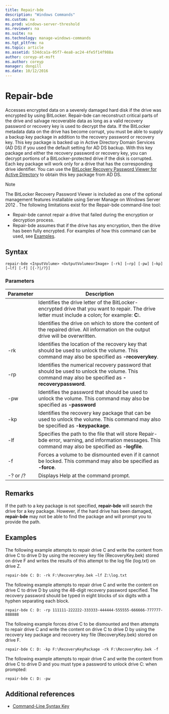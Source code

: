 ```yaml
---
title: Repair-bde
description: "Windows Commands"
ms.custom: na
ms.prod: windows-server-threshold
ms.reviewer: na
ms.suite: na
ms.technology: manage-windows-commands
ms.tgt_pltfrm: na
ms.topic: article
ms.assetid: 534dca1a-05f7-4ea8-ac24-4fe5f14f988a
author: coreyp-at-msft
ms.author: coreyp
manager: dongill
ms.date: 10/12/2016
---
```

# Repair-bde
Accesses encrypted data on a severely damaged hard disk if the drive was encrypted by using BitLocker. Repair-bde can reconstruct critical parts of the drive and salvage recoverable data as long as a valid recovery password or recovery key is used to decrypt the data. If the BitLocker metadata data on the drive has become corrupt, you must be able to supply a backup key package in addition to the recovery password or recovery key. This key package is backed up in Active Directory Domain Services (AD DS) if you used the default setting for AD DS backup. With this key package and either the recovery password or recovery key, you can decrypt portions of a BitLocker-protected drive if the disk is corrupted. Each key package will work only for a drive that has the corresponding drive identifier. You can use the [BitLocker Recovery Password Viewer for Active Directory](https://technet.microsoft.com/library/dd875531(v=ws.10).aspx) to obtain this key package from AD DS.
> [!NOTE]
> The BitLocker Recovery Password Viewer is included as one of the optional management features installable using Server Manage on  Windows Server 2012 .
The following limitations exist for the Repair-bde command-line tool:
-   Repair-bde cannot repair a drive that failed during the encryption or decryption process.
-   Repair-bde assumes that if the drive has any encryption, then the drive has been fully encrypted.
For examples of how this command can be used, see [Examples](#BKMK_Examples).
## Syntax
```
repair-bde <InputVolume> <OutputVolumeorImage> [-rk] [–rp] [-pw] [–kp] [–lf] [-f] [{-?|/?}]
```
### Parameters
|Parameter|Description|
|-------------|---------------|
|<InputVolume>|Identifies the drive letter of the BitLocker-encrypted drive that you want to repair. The drive letter must include a colon; for example: **C:**.|
|<OutputVolumeorImage>|Identifies the drive on which to store the content of the repaired drive. All information on the output drive will be overwritten.|
|-rk|Identifies the location of the recovery key that should be used to unlock the volume. This command may also be specified as **-recoverykey**.|
|-rp|Identifies the numerical recovery password that should be used to unlock the volume. This command may also be specified as **-recoverypassword**.|
|-pw|Identifies the password that should be used to unlock the volume. This command may also be specified as **-password**|
|-kp|Identifies the recovery key package that can be used to unlock the volume. This command may also be specified as **-keypackage**.|
|-lf|Specifies the path to the file that will store Repair-bde error, warning, and information messages. This command may also be specified as **-logfile**.|
|-f|Forces a volume to be dismounted even if it cannot be locked. This command may also be specified as **-force**.|
|-? or /?|Displays Help at the command prompt.|
## Remarks
If the path to a key package is not specified, **repair-bde** will search the drive for a key package. However, if the hard drive has been damaged, **repair-bde** may not be able to find the package and will prompt you to provide the path.
## <a name="BKMK_Examples"></a>Examples
The following example attempts to repair drive C and write the content from drive C to drive D by using the recovery key file (RecoveryKey.bek) stored on drive F and writes the results of this attempt to the log file (log.txt) on drive Z.
```
repair-bde C: D: -rk F:\RecoveryKey.bek –lf Z:\log.txt
```
The following example attempts to repair drive C and write the content on drive C to drive D by using the 48-digit recovery password specified. The recovery password should be typed in eight blocks of six digits with a hyphen separating each block.
```
repair-bde C: D: -rp 111111-222222-333333-444444-555555-666666-777777-888888
```
The following example forces drive C to be dismounted and then attempts to repair drive C and write the content on drive C to drive D by using the recovery key package and recovery key file (RecoveryKey.bek) stored on drive F.
```
repair-bde C: D: -kp F:\RecoveryKeyPackage -rk F:\RecoveryKey.bek -f
```
The following example attempts to repair drive C and write the content from drive C to drive D and you must type a password to unlock drive C: when prompted:
```
repair-bde C: D: -pw
```
## Additional references
-   [Command-Line Syntax Key](Command-Line-Syntax-Key.md)
